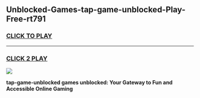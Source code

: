 
## Unblocked-Games-tap-game-unblocked-Play-Free-rt791
<h3>
<a href="https://premium76.site?title=tap-game-unblocked&ref=22A">CLICK TO PLAY</a></h3>
<hr>

<h3>
<a href="https://premium76.site?title=tap-game-unblocked&ref=22A">CLICK 2 PLAY</a>
  
</h3>

<a href="https://premium76.site?title=tap-game-unblocked&ref=22A"><img src="https://clearcache.store/games.png"></a>


**tap-game-unblocked games unblocked: Your Gateway to Fun and Accessible Online Gaming**
